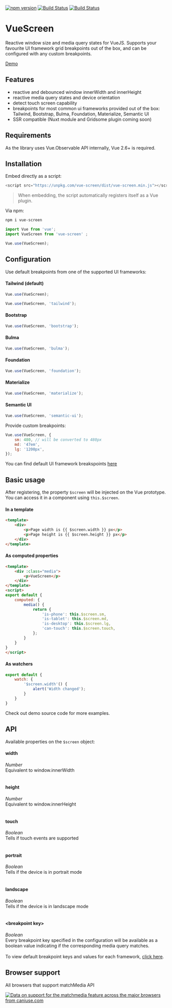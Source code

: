 [![npm version](https://badge.fury.io/js/vue-screen.svg)](https://badge.fury.io/js/vue-screen)
[![Build Status](https://travis-ci.org/matteo-rigon/vue-screen.svg?branch=master)](https://travis-ci.org/matteo-rigon/vue-screen)
[![Build Status](https://img.shields.io/badge/vue-2.6.x-brightgreen.svg)](https://img.shields.io/badge/vue-2.x-brightgreen.svg)

# VueScreen
Reactive window size and media query states for VueJS. Supports your favourite UI framework grid breakpoints out of the box, and can be configured with any custom breakpoints.

[Demo](https://matteo-rigon.github.io/vue-screen/)

## Features
- reactive and debounced window innerWidth and innerHeight
- reactive media query states and device orientation
- detect touch screen capability 
- breakpoints for most common ui frameworks provided out of the box: Tailwind, Bootstrap, Bulma, Foundation, Materialize, Semantic UI
- SSR compatible (Nuxt module and Gridsome plugin coming soon)

## Requirements

As the library uses Vue.Observable API internally, Vue 2.6+ is required.

## Installation

Embed directly as a script:
```js
<script src="https://unpkg.com/vue-screen/dist/vue-screen.min.js"></script>
```

> When embedding, the script automatically registers itself as a Vue plugin. 

Via npm: 
```bash
npm i vue-screen
```

```js
import Vue from 'vue';
import VueScreen from 'vue-screen' ;

Vue.use(VueScreen);
```

## Configuration

Use default breakpoints from one of the supported UI frameworks:

#### Tailwind (default)
```js
Vue.use(VueScreen); 
```
```js
Vue.use(VueScreen, 'tailwind'); 
```

#### Bootstrap
```js
Vue.use(VueScreen, 'bootstrap'); 
```

#### Bulma
```js
Vue.use(VueScreen, 'bulma'); 
```

#### Foundation
```js
Vue.use(VueScreen, 'foundation'); 
```

#### Materialize
```js
Vue.use(VueScreen, 'materialize'); 
```

#### Semantic UI
```js
Vue.use(VueScreen, 'semantic-ui'); 
```

Provide custom breakpoints:

```js
Vue.use(VueScreen, {
    sm: 480, // will be converted to 480px
    md: '47em',
    lg: '1200px',
}); 
```

You can find default UI framework breakspoints [here](https://github.com/matteo-rigon/vue-screen/tree/develop/src/grids)

## Basic usage

After registering, the property `$screen` will be injected on the Vue prototype. You can access it in a component using `this.$screen`.

#### In a template
```html
<template>
    <div>
        <p>Page width is {{ $screen.width }} px</p>
        <p>Page height is {{ $screen.height }} px</p>
    </div>
</template>
```

#### As computed properties
```html
<template>
    <div :class="media">
        <p>VueScreen</p>
    </div>
</template>
<script>
export default {
    computed: {
        media() {
            return {
                'is-phone': this.$screen.sm,
                'is-tablet': this.$screen.md,
                'is-desktop': this.$screen.lg,
                'can-touch': this.$screen.touch,
            };
        }
    }
}
</script>
```

#### As watchers
```js
export default {
    watch: {
        '$screen.width'() {
            alert('Width changed');
        }
    }
}
```

Check out demo source code for more examples.

## API
Available properties on the `$screen` object:

#### width
*Number*<br>
Equivalent to window.innerWidth
<br><br>
#### height
*Number*<br>
Equivalent to window.innerHeight
<br><br>
#### touch 
*Boolean*<br>
Tells if touch events are supported
<br><br>
#### portrait 
*Boolean*<br>
Tells if the device is in portrait mode
<br><br>
#### landscape 
*Boolean*<br>
Tells if the device is in landscape mode
<br><br>
#### &lt;breakpoint key&gt;
*Boolean*<br>
Every breakpoint key specified in the configuration will be available as a boolean value indicating if the corresponding media query matches.
<br><br>
To view default breakpoint keys and values for each framework, [click here](https://github.com/matteo-rigon/vue-screen/tree/master/src/grids). 


## Browser support

All browsers that support matchMedia API

<p class="ciu_embed" data-feature="matchmedia" data-periods="current,past_1,past_2" data-accessible-colours="false">
<a href="http://caniuse.com/#feat=matchmedia" target="_blank">
<picture>
<source type="image/webp" srcset="https://res.cloudinary.com/ireaderinokun/image/upload/v1557132257/caniuse-embed/matchmedia-2019-5-6.webp">
<source type="image/png" srcset="https://res.cloudinary.com/ireaderinokun/image/upload/v1557132257/caniuse-embed/matchmedia-2019-5-6.png">
<source type="image/jpeg" srcset="https://res.cloudinary.com/ireaderinokun/image/upload/v1557132257/caniuse-embed/matchmedia-2019-5-6.jpg">
<img src="https://res.cloudinary.com/ireaderinokun/image/upload/v1557132257/caniuse-embed/matchmedia-2019-5-6.png" alt="Data on support for the matchmedia feature across the major browsers from caniuse.com">
</picture>
</a>
</p>
